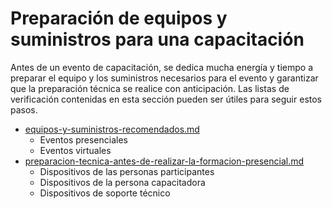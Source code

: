 # Preparación de equipos y suministros para una capacitación

Antes de un evento de capacitación, se dedica mucha energía y tiempo a preparar el equipo y los suministros necesarios para el evento y garantizar que la preparación técnica se realice con anticipación. Las listas de verificación contenidas en esta sección pueden ser útiles para seguir estos pasos.

* [equipos-y-suministros-recomendados.md](equipos-y-suministros-recomendados.md "mention")
  * Eventos presenciales&#x20;
  * Eventos virtuales
* [preparacion-tecnica-antes-de-realizar-la-formacion-presencial.md](preparacion-tecnica-antes-de-realizar-la-formacion-presencial.md "mention")
  * Dispositivos de las personas participantes&#x20;
  * Dispositivos de la persona capacitadora
  * Dispositivos de soporte técnico
